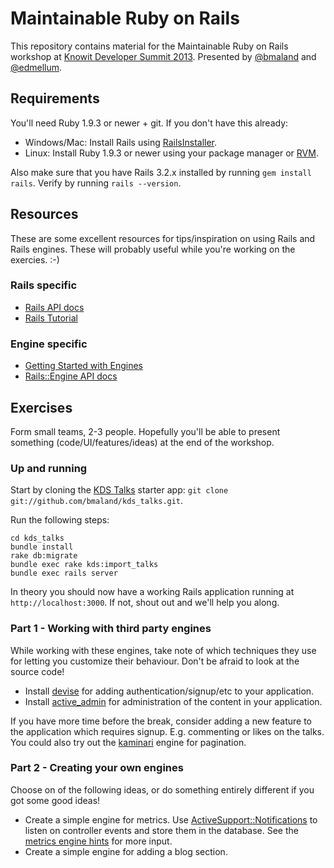 # Maintainable Ruby on Rails

This repository contains material for the Maintainable Ruby on Rails workshop at
[Knowit Developer Summit 2013](http://kds.knowit.no). Presented by
[@bmaland](https://github.com/bmaland) and
[@edmellum](https://github.com/edmellum).

## Requirements

You'll need Ruby 1.9.3 or newer + git. If you don't have this already:

* Windows/Mac: Install Rails using [RailsInstaller](http://railsinstaller.org).
* Linux: Install Ruby 1.9.3 or newer using your package manager or [RVM](https://rvm.io).

Also make sure that you have Rails 3.2.x installed by running `gem install
rails`. Verify by running `rails --version`.

## Resources

These are some excellent resources for tips/inspiration on using Rails and Rails
engines. These will probably useful while you're working on the exercies. :-)

### Rails specific

* [Rails API docs](http://api.rubyonrails.org)
* [Rails Tutorial](http://ruby.railstutorial.org/ruby-on-rails-tutorial-book)

### Engine specific

* [Getting Started with Engines](http://edgeguides.rubyonrails.org/engines.html)
* [Rails::Engine API docs](http://api.rubyonrails.org/classes/Rails/Engine.html)

## Exercises

Form small teams, 2-3 people. Hopefully you'll be able to present something
(code/UI/features/ideas) at the end of the workshop.

### Up and running

Start by cloning the [KDS Talks](https://github.com/bmaland/kds_talks) starter
app: `git clone git://github.com/bmaland/kds_talks.git`.

Run the following steps:

```shell
cd kds_talks
bundle install
rake db:migrate
bundle exec rake kds:import_talks
bundle exec rails server
```

In theory you should now have a working Rails application running at 
`http://localhost:3000`. If not, shout out and we'll help you along.

### Part 1 - Working with third party engines

While working with these engines, take note of which techniques they use for
letting you customize their behaviour. Don't be afraid to look at the source
code!

- Install [devise](https://github.com/plataformatec/devise) for adding
  authentication/signup/etc to your application.
- Install [active_admin](https://github.com/gregbell/active_admin) for
  administration of the content in your application.

If you have more time before the break, consider adding a new feature to the
application which requires signup. E.g. commenting or likes on the talks. 
You could also try out the [kaminari](https://github.com/amatsuda/kaminari) 
engine for pagination.

### Part 2 - Creating your own engines

Choose on of the following ideas, or do something entirely different if you
got some good ideas!

- Create a simple engine for metrics. Use
  [ActiveSupport::Notifications](http://api.rubyonrails.org/classes/ActiveSupport/Notifications.html)
  to listen on controller events and store them in the database. See the
  [metrics engine hints](hints/metrics_engine.md) for more input.
- Create a simple engine for adding a blog section.

